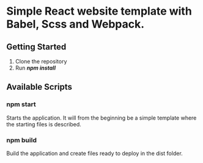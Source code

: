 # Simple React website template with Babel, Scss and Webpack.

## Getting Started

1. Clone the repository
2. Run ***npm install***

## Available Scripts
### npm start
Starts the application. It will from the beginning be a simple template where the starting files is described.

### npm build 
Build the application and create files ready to deploy in the dist folder.
